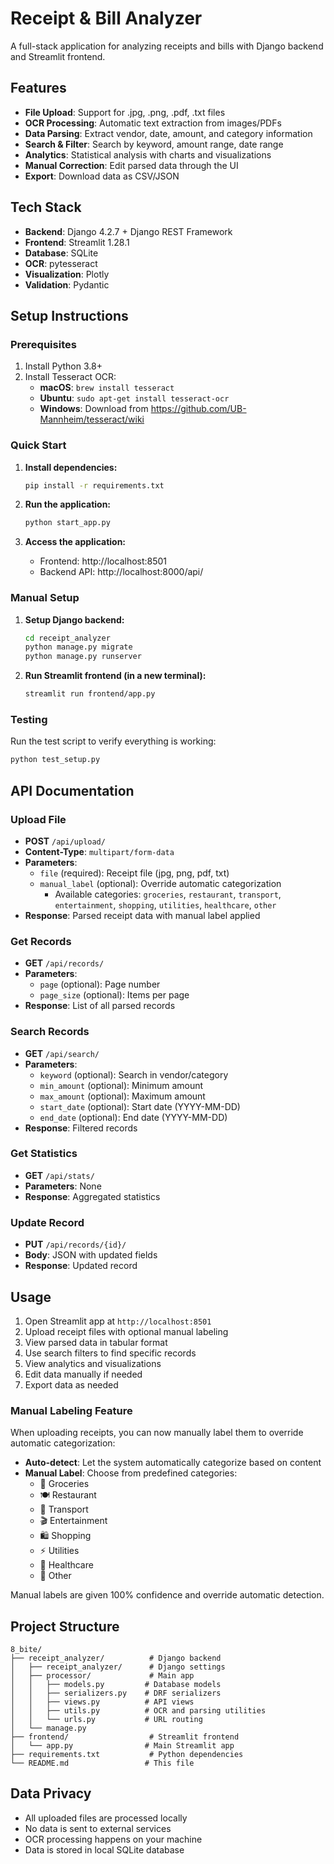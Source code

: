 # Receipt & Bill Analyzer

A full-stack application for analyzing receipts and bills with Django backend and Streamlit frontend.

## Features

- **File Upload**: Support for .jpg, .png, .pdf, .txt files
- **OCR Processing**: Automatic text extraction from images/PDFs
- **Data Parsing**: Extract vendor, date, amount, and category information
- **Search & Filter**: Search by keyword, amount range, date range
- **Analytics**: Statistical analysis with charts and visualizations
- **Manual Correction**: Edit parsed data through the UI
- **Export**: Download data as CSV/JSON

## Tech Stack

- **Backend**: Django 4.2.7 + Django REST Framework
- **Frontend**: Streamlit 1.28.1
- **Database**: SQLite
- **OCR**: pytesseract
- **Visualization**: Plotly
- **Validation**: Pydantic

## Setup Instructions

### Prerequisites

1. Install Python 3.8+
2. Install Tesseract OCR:
   - **macOS**: `brew install tesseract`
   - **Ubuntu**: `sudo apt-get install tesseract-ocr`
   - **Windows**: Download from https://github.com/UB-Mannheim/tesseract/wiki

### Quick Start

1. **Install dependencies:**
   ```bash
   pip install -r requirements.txt
   ```

2. **Run the application:**
   ```bash
   python start_app.py
   ```

3. **Access the application:**
   - Frontend: http://localhost:8501
   - Backend API: http://localhost:8000/api/

### Manual Setup

1. **Setup Django backend:**
   ```bash
   cd receipt_analyzer
   python manage.py migrate
   python manage.py runserver
   ```

2. **Run Streamlit frontend (in a new terminal):**
   ```bash
   streamlit run frontend/app.py
   ```

### Testing

Run the test script to verify everything is working:
```bash
python test_setup.py
```

## API Documentation

### Upload File
- **POST** `/api/upload/`
- **Content-Type**: `multipart/form-data`
- **Parameters**: 
  - `file` (required): Receipt file (jpg, png, pdf, txt)
  - `manual_label` (optional): Override automatic categorization
    - Available categories: `groceries`, `restaurant`, `transport`, `entertainment`, `shopping`, `utilities`, `healthcare`, `other`
- **Response**: Parsed receipt data with manual label applied

### Get Records
- **GET** `/api/records/`
- **Parameters**: 
  - `page` (optional): Page number
  - `page_size` (optional): Items per page
- **Response**: List of all parsed records

### Search Records
- **GET** `/api/search/`
- **Parameters**:
  - `keyword` (optional): Search in vendor/category
  - `min_amount` (optional): Minimum amount
  - `max_amount` (optional): Maximum amount
  - `start_date` (optional): Start date (YYYY-MM-DD)
  - `end_date` (optional): End date (YYYY-MM-DD)
- **Response**: Filtered records

### Get Statistics
- **GET** `/api/stats/`
- **Parameters**: None
- **Response**: Aggregated statistics

### Update Record
- **PUT** `/api/records/{id}/`
- **Body**: JSON with updated fields
- **Response**: Updated record

## Usage

1. Open Streamlit app at `http://localhost:8501`
2. Upload receipt files with optional manual labeling
3. View parsed data in tabular format
4. Use search filters to find specific records
5. View analytics and visualizations
6. Edit data manually if needed
7. Export data as needed

### Manual Labeling Feature

When uploading receipts, you can now manually label them to override automatic categorization:

- **Auto-detect**: Let the system automatically categorize based on content
- **Manual Label**: Choose from predefined categories:
  - 🛒 Groceries
  - 🍽️ Restaurant  
  - 🚗 Transport
  - 🎬 Entertainment
  - 🛍️ Shopping
  - ⚡ Utilities
  - 🏥 Healthcare
  - 📄 Other

Manual labels are given 100% confidence and override automatic detection.

## Project Structure

```
8_bite/
├── receipt_analyzer/          # Django backend
│   ├── receipt_analyzer/      # Django settings
│   ├── processor/             # Main app
│   │   ├── models.py         # Database models
│   │   ├── serializers.py    # DRF serializers
│   │   ├── views.py          # API views
│   │   ├── utils.py          # OCR and parsing utilities
│   │   └── urls.py           # URL routing
│   └── manage.py
├── frontend/                  # Streamlit frontend
│   └── app.py                # Main Streamlit app
├── requirements.txt           # Python dependencies
└── README.md                 # This file
```

## Data Privacy

- All uploaded files are processed locally
- No data is sent to external services
- OCR processing happens on your machine
- Data is stored in local SQLite database 